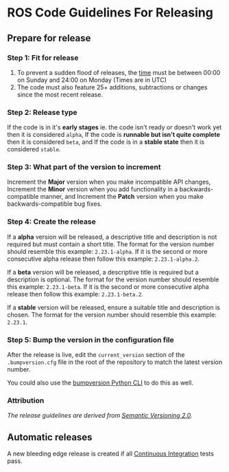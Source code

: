 # ROS Code Guidelines For Releasing

## Prepare for release

### Step 1: Fit for release

1.  To prevent a sudden flood of releases, the [time](https://time.is/UTC) must be between 00:00 on Sunday and 24:00 on Monday (Times are in UTC)
2.  The code must also feature 25+ additions, subtractions or changes since the most recent release.

### Step 2: Release type

If the code is in it's **early stages** ie. the code isn't ready or doesn't work yet then it is considered `alpha`,
If the code is **runnable but isn't quite complete** then it is considered `beta`, and
If the code is in a **stable state** then it is considered `stable`.

### Step 3: What part of the version to increment

Increment the **Major** version when you make incompatible API changes,
Increment the **Minor** version when you add functionality in a backwards-compatible manner, and
Increment the **Patch** version when you make backwards-compatible bug fixes.

### Step 4: Create the release

If a **alpha** version will be released, a descriptive title and description is not required but must contain a short title.
The format for the version number should resemble this example: `2.23.1-alpha`.
If it is the second or more consecutive alpha release then follow this example: `2.23.1-alpha.2`.

If a **beta** version will be released, a descriptive title is required but a description is optional.
The format for the version number should resemble this example: `2.23.1-beta`.
If it is the second or more consecutive alpha release then follow this example: `2.23.1-beta.2`.

If a **stable** version will be released, ensure a suitable title and description is chosen.
The format for the version number should resemble this example: `2.23.1`.

### Step 5: Bump the version in the configuration file

After the release is live, edit the `current_version` section of the `.bumpversion.cfg` file in the root of the repository to match the latest version number.

You could also use the [bumpversion Python CLI](https://github.com/peritus/bumpversion#usage) to do this as well.

### Attribution

*The release guidelines are derived from [Semantic Versioning 2.0](https://semver.org/spec/v2.0.0.html).*

## Automatic releases

A new bleeding edge release is created if all [Continuous Integration](https://travis-ci.org/Richienb/ROS-Code) tests pass.
